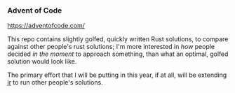 ### Advent of Code

https://adventofcode.com/

This repo contains slightly golfed, quickly written Rust solutions,
to compare against other people's rust solutions; I'm more interested
in *how* people decided *in the moment* to approach something, than
what an optimal, golfed solution would look like.

The primary effort that I will be putting in this year, if at all,
will be extending [jr](https://github.com/AshyIsMe/jr) to run other
people's solutions.
